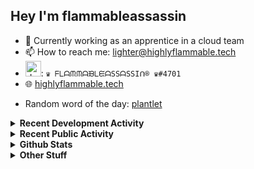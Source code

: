 ## Hey I'm flammableassassin

- 🔭 Currently working as an apprentice in a cloud team  
- 📫 How to reach me: [lighter@highlyflammable.tech](mailto:lighter@highlyflammable.tech?subject=Hello)
- <img src="https://discord.com/assets/2c21aeda16de354ba5334551a883b481.png" alt="drawing" width="25"/>: `♛ ᖴᒪᗩᙏᙏᗩᙖᒪᙓᗩSSᗩSSIᑎ® ♛#4701`
- 🌐 [highlyflammable.tech](https://highlyflammable.tech)

<!--START_SECTION:randomWord-->
- Random word of the day: [plantlet](https://www.wordnik.com/words/plantlet)
<!--END_SECTION:randomWord-->

<details>
  <summary><b>Recent Development Activity</b></summary>
  
  <!--START_SECTION:waka-->

```txt
JSON         11 mins         ██████▒░░░░░░░░░░░░░░░░░░   25.49 %
JavaScript   11 mins         ██████░░░░░░░░░░░░░░░░░░░   24.21 %
Other        7 mins          ███▓░░░░░░░░░░░░░░░░░░░░░   14.96 %
TypeScript   6 mins          ███▒░░░░░░░░░░░░░░░░░░░░░   12.94 %
YAML         3 mins          ██░░░░░░░░░░░░░░░░░░░░░░░   07.49 %
```

<!--END_SECTION:waka-->

</details>

<details>
  <summary><b>Recent Public Activity</b></summary>
    <br>

  <!--START_SECTION:activity-->
1. 🗣 Commented on [#75](https://github.com/flamableassassin/status/issues/75#issuecomment-1866046840) in [flamableassassin/status](https://github.com/flamableassassin/status)
2. 🔒 Closed issue [#75](https://github.com/flamableassassin/status/issues/75) in [flamableassassin/status](https://github.com/flamableassassin/status)
3. ❗ Opened issue [#75](https://github.com/flamableassassin/status/issues/75) in [flamableassassin/status](https://github.com/flamableassassin/status)
4. 🔒 Closed issue [#74](https://github.com/flamableassassin/status/issues/74) in [flamableassassin/status](https://github.com/flamableassassin/status)
5. 🗣 Commented on [#74](https://github.com/flamableassassin/status/issues/74#issuecomment-1863115103) in [flamableassassin/status](https://github.com/flamableassassin/status)
  <!--END_SECTION:activity-->

</details>

<details>
  <summary><b>Github Stats</b></summary>
    <br>
    <p align="center">
      <img width="48%" src="https://github-readme-stats.vercel.app/api?username=flamableassassin&count_private=true&show_icons=true&theme=radical"/>
      <img width="48%" src="https://github-readme-streak-stats.herokuapp.com?user=flamableassassin&theme=neon-dark"/>
    </p>
  
</details>

<details>
  <summary><b>Other Stuff</b></summary>
  <br>
<a href="https://www.abuseipdb.com/user/67633" title="AbuseIPDB" alt="AbuseIPDB Contributor Badge">
	<img src="https://www.abuseipdb.com/contributor/67633.svg" style="width: 180px;">
</a>
  
</details>
